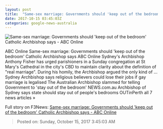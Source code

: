 ```yaml
---
layout: post
title:  "Same-sex marriage: Governments should 'keep out of the bedroom' Catholic Archbishop says - ABC Online"
date: 2017-10-15 03:45:03Z
categories: google-news-australia
---
```


![Same-sex marriage: Governments should 'keep out of the bedroom' Catholic Archbishop says - ABC Online](http://www.abc.net.au/news/image/9051650-1x1-700x700.jpg)

ABC Online Same-sex marriage: Governments should 'keep out of the bedroom' Catholic Archbishop says ABC Online Sydney's Archbishop Anthony Fisher has urged parishioners in a Sunday congregation at St Mary's Cathedral in the city's CBD to maintain clarity about the definition of "real marriage". During his homily, the Archbishop argued the only kind of ... Sydney Archbishop says religious believers could lose their jobs if gay marriage is legalised The Australian Archbishop slammed for telling Government to 'stay out of the bedroom' NEWS.com.au Archbishop of Sydney says state should stay out of people's bedrooms OUTinPerth all 7 news articles »


Full story on F3News: [Same-sex marriage: Governments should 'keep out of the bedroom' Catholic Archbishop says - ABC Online](http://www.f3nws.com/n/RDFMe)

> Posted on: Sunday, October 15, 2017 3:45:03 AM
